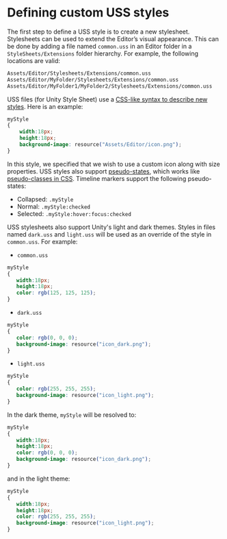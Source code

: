 # Defining custom USS styles

The first step to define a USS style is to create a new stylesheet. Stylesheets can be used to extend the Editor’s visual appearance.
This can be done by adding a file named `common.uss` in an Editor folder in a `StyleSheets/Extensions` folder hierarchy.
For example, the following locations are valid:

``` txt
Assets/Editor/Stylesheets/Extensions/common.uss
Assets/Editor/MyFolder/Stylesheets/Extensions/common.uss
Assets/Editor/MyFolder1/MyFolder2/Stylesheets/Extensions/common.uss
```

USS files (for Unity Style Sheet) use a [CSS-like syntax to describe new styles](https://docs.unity3d.com/Manual/UIE-USS.html). Here is an example:

``` css
myStyle
{
    width:18px;
    height:18px;
    background-image: resource("Assets/Editor/icon.png");
}
```

In this style, we specified that we wish to use a custom icon along with size properties. USS styles also support [pseudo-states](https://docs.unity3d.com/Manual/UIE-USS-Selectors.html), which works like [pseudo-classes in CSS](https://developer.mozilla.org/en-US/docs/Web/CSS/Pseudo-classes). Timeline markers support the following pseudo-states:

- Collapsed: `.myStyle`
- Normal: `.myStyle:checked`
- Selected: `.myStyle:hover:focus:checked`

USS stylesheets also support Unity's light and dark themes. Styles in files named `dark.uss` and `light.uss` will be used as an override of the style in `common.uss`. For example:

- `common.uss`

``` css
myStyle
{
   width:18px;
   height:18px;
   color: rgb(125, 125, 125);
}
```

- `dark.uss`

``` css
myStyle
{
   color: rgb(0, 0, 0);
   background-image: resource("icon_dark.png");
}
```

- `light.uss`

``` css
myStyle
{
   color: rgb(255, 255, 255);
   background-image: resource("icon_light.png");
}
```

In the dark theme, `myStyle` will be resolved to:

``` css
myStyle
{
   width:18px;
   height:18px;
   color: rgb(0, 0, 0);
   background-image: resource("icon_dark.png");
}
```

and in the light theme:

``` css
myStyle
{
   width:18px;
   height:18px;
   color: rgb(255, 255, 255);
   background-image: resource("icon_light.png");
}
```

